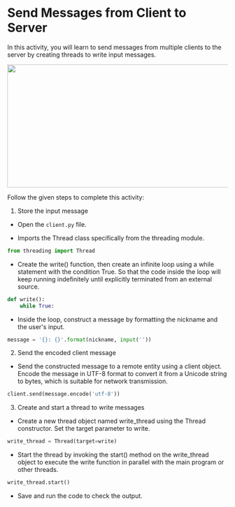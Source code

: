 Send Messages from Client to Server
===========================

In this activity, you will learn to send messages from multiple clients to the server by creating threads to write input messages.

<img src= "https://s3.amazonaws.com/media-p.slid.es/uploads/1525749/images/10858663/C110_SA2.gif" width = "521" height = "281">


Follow the given steps to complete this activity:


1. Store the input message
* Open the `client.py` file.


* Imports the Thread class specifically from the threading module.
~~~python
from threading import Thread
~~~


* Create the write() function, then create an infinite loop using a while statement with the condition True. So that the code inside the loop will keep running indefinitely until explicitly terminated from an external source.
~~~python
def write():
    while True:
~~~


* Inside the loop, construct a message by formatting the nickname and the user's input.
~~~python
message = '{}: {}'.format(nickname, input(''))
~~~


2. Send the encoded client message
* Send the constructed message to a remote entity using a client object. Encode the message in UTF-8 format to convert it from a Unicode string to bytes, which is suitable for network transmission.
~~~python
client.send(message.encode('utf-8'))
~~~


3. Create and start a thread to write messages

* Create a new thread object named write_thread using the Thread constructor. Set the target parameter to write.
~~~python
write_thread = Thread(target=write)
~~~


* Start the thread by invoking the start() method on the write_thread object to execute the write function in parallel with the main program or other threads.
~~~python
write_thread.start()
~~~


* Save and run the code to check the output.
